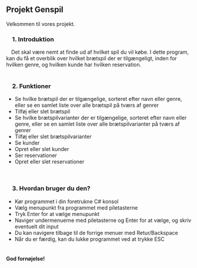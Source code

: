## Projekt Genspil ##
Velkommen til vores projekt.
</br>

### &emsp;1. Introduktion ###
&emsp;Det skal være nemt at finde ud af hvilket spil du vil købe. I dette program, kan du få et overblik over hvilket brætspil der er tilgængeligt, inden for &emsp;hvilken genre, og hvilken kunde har hvilken reservation.
&emsp;</br></br>

### &emsp;2. Funktioner ###
* Se hvilke brætspil der er tilgængelige, sorteret efter navn eller genre, eller se en samlet liste over alle brætspil på tværs af genrer
* Tilføj eller slet brætspil
* Se hvilke brætspilvarianter der er tilgængelige, sorteret efter navn eller genre, eller se en samlet liste over alle brætspilvarianter på tværs af genrer
* Tilføj eller slet brætspilvarianter
* Se kunder
* Opret eller slet kunder
* Ser reservationer
* Opret eller slet reservationer
</br>

### &emsp;3. Hvordan bruger du den? ###
* Kør programmet i din foretrukne C# konsol
* Vælg menupunkt fra programmet med piletasterne
* Tryk Enter for at vælge menupunkt
* Naviger undermenuerne med piletasterne og Enter for at vælge, og skriv eventuelt dit input
* Du kan navigere tilbage til de forrige menuer med Retur/Backspace
* Når du er færdig, kan du lukke programmet ved at trykke ESC
</br></br>

#### **God fornøjelse!** ####
